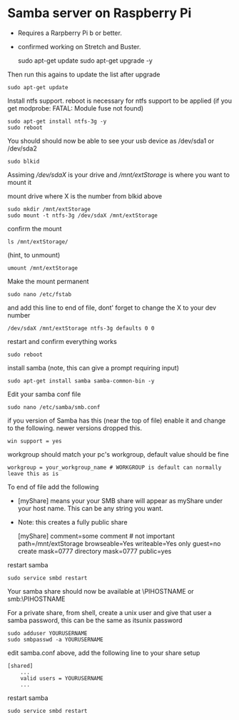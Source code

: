 # Samba server on Raspberry Pi

- Requires a Rarpberry Pi b or better.
- confirmed working on Stretch and Buster.

    sudo apt-get update 
    sudo apt-get upgrade -y

Then run this agains to update the list after upgrade
  
    sudo apt-get update 

Install ntfs support. reboot is necessary for ntfs support to be applied (if you get modprobe: FATAL: Module fuse not found)

    sudo apt-get install ntfs-3g -y
    sudo reboot

You should should now be able to see your usb device as /dev/sda1 or /dev/sda2

    sudo blkid

Assiming */dev/sdaX* is your drive and */mnt/extStorage* is where you want to mount it

mount drive where X is the number from blkid above

    sudo mkdir /mnt/extStorage
    sudo mount -t ntfs-3g /dev/sdaX /mnt/extStorage

confirm the mount 

    ls /mnt/extStorage/

(hint, to unmount)

    umount /mnt/extStorage

Make the mount permanent

    sudo nano /etc/fstab

and add this line to end of file, dont' forget to change the X to your dev number

    /dev/sdaX /mnt/extStorage ntfs-3g defaults 0 0

restart and confirm everything works

    sudo reboot

install samba (note, this can give a prompt requiring input)

    sudo apt-get install samba samba-common-bin -y

Edit your samba conf file

    sudo nano /etc/samba/smb.conf

if you version of Samba has this (near the top of file) enable it and change to the following. newer versions dropped this.
    
    win support = yes

workgroup should match your pc's workgroup, default value should be fine

    workgroup = your_workgroup_name # WORKGROUP is default can normally leave this as is

To end of file add the following

- [myShare] means your your SMB share will appear as myShare under your host name. This can be any string you want.
- Note: this creates a fully public share

    [myShare]
       comment=some comment #  not important   
    path=/mnt/extStorage
       browseable=Yes
       writeable=Yes
       only guest=no
       create mask=0777
       directory mask=0777
       public=yes

restart samba
    
    sudo service smbd restart

Your samba share should now be available at \\PIHOSTNAME or smb:\\PIHOSTNAME


For a private share, from shell, create a unix user and give that user a samba password, this can be the same as itsunix password
    
    sudo adduser YOURUSERNAME
    sudo smbpasswd -a YOURUSERNAME

edit samba.conf above, add the following line to your share setup
    
    [shared]
        ...
        valid users = YOURUSERNAME
        ...
    
restart samba

    sudo service smbd restart
